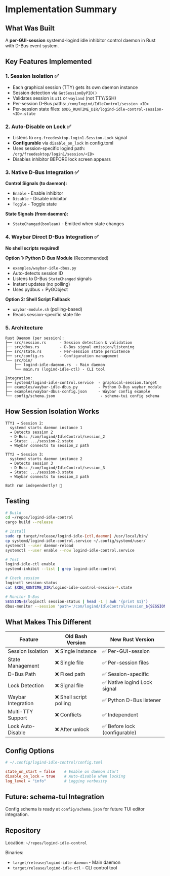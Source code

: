# Implementation Summary

## What Was Built

A **per-GUI-session** systemd-logind idle inhibitor control daemon in Rust with D-Bus event system.

## Key Features Implemented

### 1. Session Isolation ✅
- Each graphical session (TTY) gets its own daemon instance
- Session detection via `GetSessionByPID()`
- Validates session is `x11` or `wayland` (not TTY/SSH)
- Per-session D-Bus paths: `/com/logind/IdleControl/session_<ID>`
- Per-session state files: `$XDG_RUNTIME_DIR/logind-idle-control-session-<ID>.state`

### 2. Auto-Disable on Lock ✅
- Listens to `org.freedesktop.login1.Session.Lock` signal
- **Configurable** via `disable_on_lock` in config.toml
- Uses session-specific logind path: `/org/freedesktop/login1/session/<ID>`
- Disables inhibitor BEFORE lock screen appears

### 3. Native D-Bus Integration ✅
**Control Signals (to daemon):**
- `Enable` - Enable inhibitor
- `Disable` - Disable inhibitor
- `Toggle` - Toggle state

**State Signals (from daemon):**
- `StateChanged(boolean)` - Emitted when state changes

### 4. Waybar Direct D-Bus Integration ✅
**No shell scripts required!**

**Option 1: Python D-Bus Module** (Recommended)
- `examples/waybar-idle-dbus.py`
- Auto-detects session ID
- Listens to D-Bus `StateChanged` signals
- Instant updates (no polling)
- Uses pydbus + PyGObject

**Option 2: Shell Script Fallback**
- `waybar-module.sh` (polling-based)
- Reads session-specific state file

### 5. Architecture

```
Rust Daemon (per session):
├── src/session.rs      - Session detection & validation
├── src/dbus.rs         - D-Bus signal emission/listening
├── src/state.rs        - Per-session state persistence
├── src/config.rs       - Configuration management
└── src/bin/
    ├── logind-idle-daemon.rs  - Main daemon
    └── main.rs (logind-idle-ctl) - CLI tool

Integration:
├── systemd/logind-idle-control.service  - graphical-session.target
├── examples/waybar-idle-dbus.py         - Python D-Bus waybar module
├── examples/waybar-dbus-config.json     - Waybar config example
└── config/schema.json                    - schema-tui config schema
```

## How Session Isolation Works

```
TTY1 → Session 2:
  systemd starts daemon instance 1
  → Detects session 2
  → D-Bus: /com/logind/IdleControl/session_2
  → State: .../session-2.state
  → Waybar connects to session_2 path

TTY2 → Session 3:
  systemd starts daemon instance 2
  → Detects session 3
  → D-Bus: /com/logind/IdleControl/session_3
  → State: .../session-3.state
  → Waybar connects to session_3 path

Both run independently! 🎯
```

## Testing

```bash
# Build
cd ~/repos/logind-idle-control
cargo build --release

# Install
sudo cp target/release/logind-idle-{ctl,daemon} /usr/local/bin/
cp systemd/logind-idle-control.service ~/.config/systemd/user/
systemctl --user daemon-reload
systemctl --user enable --now logind-idle-control.service

# Test
logind-idle-ctl enable
systemd-inhibit --list | grep logind-idle-control

# Check session
loginctl session-status
cat $XDG_RUNTIME_DIR/logind-idle-control-session-*.state

# Monitor D-Bus
SESSION=$(loginctl session-status | head -1 | awk '{print $1}')
dbus-monitor --session "path='/com/logind/IdleControl/session_${SESSION}'"
```

## What Makes This Different

| Feature | Old Bash Version | New Rust Version |
|---------|-----------------|------------------|
| Session Isolation | ❌ Single instance | ✅ Per-GUI-session |
| State Management | ❌ Single file | ✅ Per-session files |
| D-Bus Path | ❌ Fixed path | ✅ Session-specific |
| Lock Detection | ❌ Signal file | ✅ Native logind Lock signal |
| Waybar Integration | ❌ Shell script polling | ✅ Python D-Bus listener |
| Multi-TTY Support | ❌ Conflicts | ✅ Independent |
| Lock Auto-Disable | ❌ After unlock | ✅ Before lock (configurable) |

## Config Options

```toml
# ~/.config/logind-idle-control/config.toml

state_on_start = false    # Enable on daemon start
disable_on_lock = true    # Auto-disable when locking
log_level = "info"        # Logging verbosity
```

## Future: schema-tui Integration

Config schema is ready at `config/schema.json` for future TUI editor integration.

## Repository

Location: `~/repos/logind-idle-control`

Binaries:
- `target/release/logind-idle-daemon` - Main daemon
- `target/release/logind-idle-ctl` - CLI control tool
